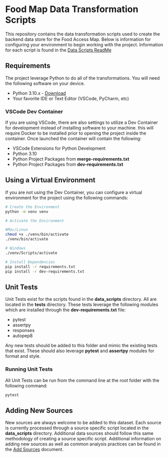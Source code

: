# Food Map Data Transformation Scripts

This repository contains the data transformation scripts used to create the backend data store for the Food Access Map. Below is information for configuring your environment to begin working with the project. Information for each script is found in the [Data Scripts ReadMe](./data_scripts/README.md)

## Requirements

The project leverage Python to do all of the transformations. You will need the following software on your device.

* Python 3.10.x - [Download](https://www.python.org/downloads/)
* Your favorite IDE or Text Editor (VSCode, PyCharm, etc)

### VSCode Dev Container

If you are using VSCode, there are also settings to utilize a Dev Container for development instead of installing software to your machine. this will require Docker to be installed prior to opening the project inside the container.  Once launched the container will contain the following:

* VSCode Extensions for Python Development
* Python 3.10
* Python Project Packages from __merge-requirements.txt__
* Python Project Packages from __dev-requirements.txt__

## Using a Virtual Environment

If you are not using the Dev Container, you can configure a virtual environment for the project using the following commands:

```bash
# Create the Environment
python -m venv venv

```

```bash
# Activate the Environment

#Mac/Linux
chmod +x ./venv/bin/activate
./venv/bin/activate

# Windows
./venv/Scripts/activate
```

```bash
# Install Dependencies
pip install -r requirements.txt
pip install -r dev-requirements.txt
```

## Unit Tests

Unit Tests exist for the scripts found in the __data_scripts__ directory. All are located in the __tests__ directory.  These tests leverage the following modules which are installed through the __dev-requirements.txt__ file:

* pytest
* assertpy
* responses
* autopep8

Any new tests should be added to this folder and mimic the existing tests that exist. These should also leverage __pytest__ and __assertpy__ modules for format and style.

### Running Unit Tests

All Unit Tests can be run from the command line at the root folder with the following command:

```bash
pytest
```

## Adding New Sources

New sources are always welcome to be added to this dataset. Each source is currently processed through a source specific script located in the __data_scripts__ directory. Additional data sources should follow this same methodology of creating a source specific script. Additional information on adding new sources as well as common analysis practices can be found in the [Add Sources](./data_scripts/Adding_Sources.md) document.


